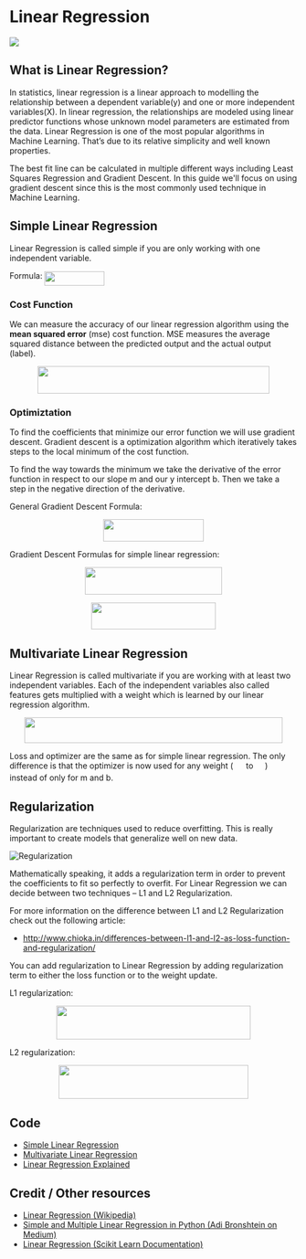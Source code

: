 # Linear Regression
![](doc/linear_regression_example.png)

## What is Linear Regression?

In statistics, linear regression is a linear approach to modelling the relationship between a dependent variable(y) and one or more independent variables(X). In linear regression, the relationships are modeled using linear predictor functions whose unknown model parameters are estimated from the data. Linear Regression is one of the most popular algorithms in Machine Learning. That’s due to its relative simplicity and well known properties.

The best fit line can be calculated in multiple different ways including Least Squares Regression and Gradient Descent. In this guide we'll focus on using gradient descent since this is the most commonly used technique in Machine Learning.

## Simple Linear Regression

Linear Regression is called simple if you are only working with one independent variable.

Formula: <img src="tex/18813fabfad59d1ba84fc901ede9101f.svg?invert_in_darkmode" align=middle width=104.88954134999999pt height=24.65753399999998pt/>

### Cost Function

We can measure the accuracy of our linear regression algorithm using the **mean squared error** (mse) cost function. MSE measures the average squared distance between the predicted output and the actual output (label).

<p align="center"><img src="tex/660ef60b693132606dcc3aae53b147ca.svg?invert_in_darkmode" align=middle width=406.53640665pt height=47.806078649999996pt/></p>

### Optimiztation

To find the coefficients that minimize our error function we will use gradient descent. Gradient descent is a optimization algorithm which iteratively takes steps to the local minimum of the cost function.

To find the way towards the minimum we take the derivative of the error function in respect to our slope m and our y intercept b. Then we take a step in the negative direction of the derivative.

General Gradient Descent Formula:

<p align="center"><img src="tex/e37355cc0b5b07561247c00842519c04.svg?invert_in_darkmode" align=middle width=175.63739985pt height=38.5152603pt/></p>

Gradient Descent Formulas for simple linear regression:

<p align="center"><img src="tex/0822727d1cb885ac043eb8c23c6a8c06.svg?invert_in_darkmode" align=middle width=239.42691134999995pt height=47.806078649999996pt/></p>

<p align="center"><img src="tex/f28aee7ec74570ba081a608f7b5d88bb.svg?invert_in_darkmode" align=middle width=217.1808045pt height=47.806078649999996pt/></p>

## Multivariate Linear Regression

Linear Regression is called multivariate if you are working with at least two independent variables. Each of the independent variables also called features gets multiplied with a weight which is learned by our linear regression algorithm.

<p align="center"><img src="tex/695de53e837a94510d8695f780f764d1.svg?invert_in_darkmode" align=middle width=452.9069325pt height=44.89738935pt/></p>

Loss and optimizer are the same as for simple linear regression. The only difference is that the optimizer is now used for any weight (<img src="tex/4b4518f1b7f0fb1347fa21506ebafb19.svg?invert_in_darkmode" align=middle width=18.32105549999999pt height=14.15524440000002pt/> to <img src="tex/c2a29561d89e139b3c7bffe51570c3ce.svg?invert_in_darkmode" align=middle width=16.41940739999999pt height=14.15524440000002pt/>) instead of only for m and b.

## Regularization

Regularization are techniques used to reduce overfitting. This is really important to create models that generalize well on new data.

![Regularization](doc/regularization.png)

Mathematically speaking, it adds a regularization term in order to prevent the coefficients to fit so perfectly to overfit. For Linear Regression we can decide between two techniques – L1 and L2 Regularization.

For more information on the difference between L1 and L2 Regularization check out the following article:

* http://www.chioka.in/differences-between-l1-and-l2-as-loss-function-and-regularization/

You can add regularization to Linear Regression by adding regularization term to either the loss function or to the weight update.

L1 regularization:

<p align="center"><img src="tex/ef27eeeeeadc48f3a48118fbf65ff125.svg?invert_in_darkmode" align=middle width=340.32351374999996pt height=59.1786591pt/></p>

L2 regularization:

<p align="center"><img src="tex/ac342f337b60a671151324a7a222d777.svg?invert_in_darkmode" align=middle width=332.09575739999997pt height=59.1786591pt/></p>

## Code

* [Simple Linear Regression](code/simple_linear_regression.py)
* [Multivariate Linear Regression](code/multivariate_linear_regression.py)
* [Linear Regression Explained](code/linear_regression_explained.ipynb)

## Credit / Other resources

* [Linear Regression (Wikipedia)](https://en.wikipedia.org/wiki/Linear_regression)
* [Simple and Multiple Linear Regression in Python (Adi Bronshtein on Medium)](https://towardsdatascience.com/simple-and-multiple-linear-regression-in-python-c928425168f9)
* [Linear Regression (Scikit Learn Documentation)](http://scikit-learn.org/stable/modules/generated/sklearn.linear_model.LinearRegression.html)